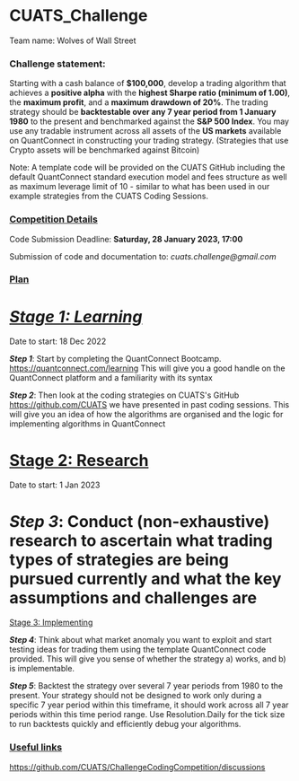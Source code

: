 # CUATS_Challenge

Team name: Wolves of Wall Street 


### Challenge statement:
Starting with a cash balance of **$100,000**, develop a trading algorithm that achieves a **positive alpha** with the **highest Sharpe ratio (minimum of 1.00)**, the **maximum profit**, and a **maximum drawdown of 20%**.  The trading strategy should be **backtestable over any 7 year period from 1 January 1980** to the present and benchmarked against the **S&P 500 Index**.  You may use any tradable instrument across all assets of the **US markets** available on QuantConnect in constructing your trading strategy.  (Strategies that use Crypto assets will be benchmarked against Bitcoin)

Note: A template code will be provided on the CUATS GitHub including the default QuantConnect standard execution model and fees structure as well as maximum leverage limit of 10 -  similar to what has been used in our example strategies from the CUATS Coding Sessions. 

### **<ins> Competition Details </ins>**

Code Submission Deadline: **Saturday, 28 January 2023, 17:00**

Submission of code and documentation to: _cuats.challenge@gmail.com_

### **<ins> Plan </ins>**

# _<ins> Stage 1: Learning </ins>_

Date to start: 18 Dec 2022

**_Step 1_**: Start by completing the QuantConnect Bootcamp. https://quantconnect.com/learning This will give you a good handle on the QuantConnect platform and a familiarity with its syntax

_**Step 2**_: Then look at the coding strategies on CUATS's GitHub https://github.com/CUATS we have presented in past coding sessions. This will give you an idea of how the algorithms are organised and the logic for implementing algorithms in QuantConnect

# <ins> Stage 2: Research </ins>

Date to start: 1 Jan 2023

# _**Step 3**_: Conduct (non-exhaustive) research to ascertain what trading types of strategies are being pursued currently and what the key assumptions and challenges are

<ins> Stage 3: Implementing </ins>

_**Step 4**_: Think about what market anomaly you want to exploit and start testing ideas for trading them using the template QuantConnect code provided. This will give you sense of whether the strategy a) works, and b) is implementable.

_**Step 5**_: Backtest the strategy over several 7 year periods from 1980 to the present. Your strategy should not be designed to work only during a specific 7 year period within this timeframe, it should work across all 7 year periods within this time period range. Use Resolution.Daily for the tick size to run backtests quickly and efficiently debug your algorithms.



### <ins> Useful links </ins>

https://github.com/CUATS/ChallengeCodingCompetition/discussions
